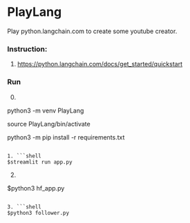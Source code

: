 # PlayLang
Play python.langchain.com to create some youtube creator.

### Instruction:
1. https://python.langchain.com/docs/get_started/quickstart

### Run
0. ```shell
python3 -m venv PlayLang

source PlayLang/bin/activate

python3 -m pip install -r requirements.txt
```

1. ```shell
$streamlit run app.py
```

2. ```shell
$python3 hf_app.py
```

3. ```shell
$python3 follower.py
```